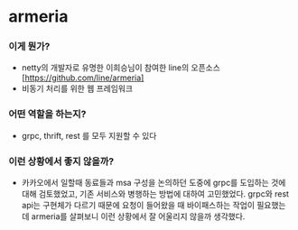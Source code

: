 # armeria

### 이게 뭔가?
- netty의 개발자로 유명한 이희승님이 참여한 line의 오픈소스 [https://github.com/line/armeria]
- 비동기 처리를 위한 웹 프레임워크

### 어떤 역할을 하는지?
- grpc, thrift, rest 를 모두 지원할 수 있다

### 이런 상황에서 좋지 않을까?
- 카카오에서 일할때 동료들과 msa 구성을 논의하던 도중에 grpc를 도입하는 것에 대해 검토했었고, 기존 서비스와 병행하는 방법에 대하여 고민했었다.
grpc와 rest api는 구현체가 다르기 때문에 요청이 들어왔을 때 바이패스하는 작업이 필요했는데 armeria를 살펴보니 이런 상황에서 잘 어울리지 않을까 생각했다.


   
